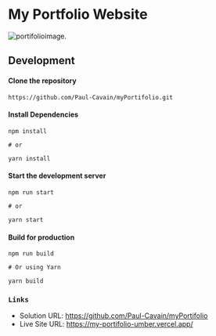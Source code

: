 # My Portfolio Website

![portifolioimage](https://github.com/user-attachments/assets/d6a0fb77-a323-4e26-b81f-1f172c6923c0).

## Development

#### Clone the repository

    https://github.com/Paul-Cavain/myPortifolio.git

#### Install Dependencies
    npm install
    
    # or
    
    yarn install

#### Start the development server
    npm run start

    # or

    yarn start

#### Build for production
    npm run build

    # Or using Yarn

    yarn build

### `Links`

- Solution URL: https://github.com/Paul-Cavain/myPortifolio
- Live Site URL: https://my-portifolio-umber.vercel.app/
